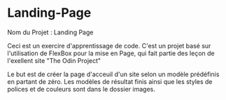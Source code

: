 # Landing-Page

Nom du Projet : Landing Page

Ceci est un exercire d'apprentissage de code.
C'est un projet basé sur l'utilisation de FlexBox pour la mise en Page, qui fait partie des leçon de l'exellent site "The Odin Project"

Le but est de créer la page d'acceuil d'un site selon un modèle prédéfinis en partant de zéro.
Les modèles de résultat finis ainsi que les styles de polices et de couleurs sont dans le dossier images.
